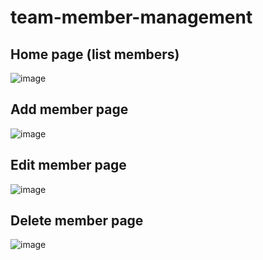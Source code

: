 # team-member-management

## Home page (list members)
![image](https://user-images.githubusercontent.com/57620352/145550025-5a4516b9-5edd-4f03-a6f3-be20df83470c.png)

## Add member page
![image](https://user-images.githubusercontent.com/57620352/145550085-136baa1c-194f-40d9-8d17-669267543234.png)

## Edit member page
![image](https://user-images.githubusercontent.com/57620352/145550136-fc209475-9f05-489a-ae88-7395a6055a10.png)

## Delete member page
![image](https://user-images.githubusercontent.com/57620352/145550194-ee298eba-f83b-4296-a6b4-2834e249400f.png)

